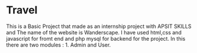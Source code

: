 # Travel
This is a Basic Project that made as an internship project with APSIT SKILLS and The name of the website is Wanderscape. 
I have used html,css and javascript for fromt end and php mysql for backend for the project.
In this there are two modules : 1. Admin and User.
